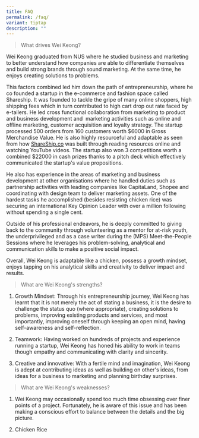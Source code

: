 ```yaml
---
title: FAQ
permalink: /faq/
variant: tiptap
description: ""
---
```

<blockquote>
<p>What drives Wei Keong?</p>
</blockquote>
<p>Wei Keong graduated from NUS where he studied business and marketing to
better understand how companies are able to differentiate themselves and
build strong brands through sound marketing. At the same time, he enjoys
creating solutions to problems.&nbsp;</p>
<p>This factors combined led him down the path of entrepreneurship, where
he co founded a startup in the e-commerce and fashion space called Shareship.
It was founded to tackle the gripe of many online shoppers, high shipping
fees which in turn contributed to high cart drop out rate faced by e-tailers.
He led cross functional collaboration from marketing to product and business
development and&nbsp; marketing activities such as online and offline marketing,
customer acquisition and loyalty strategy. The startup processed 500 orders
from 160 customers worth $6000 in Gross Merchandise Value. He is also highly
resourceful and adaptable as seen from how <a href="http://ShareShip.co" rel="noopener noreferrer nofollow" target="_blank">ShareShip.co</a> was built through reading resources
online and watching YouTube videos. The startup also won 3 competitions
worth a combined $22000 in cash prizes thanks to a pitch deck which effectively
communicated the startup's value propositions.</p>
<p>He also has experience in the areas of marketing and business development
at other organisations where he handled duties such as partnership activities
with leading companies like CapitaLand, Shopee and coordinating with design
team&nbsp;to deliver marketing assets. One of the hardest tasks he accomplished
(besides resisting chicken rice) was securing an international Key Opinion
Leader with over a million following without spending a single cent.</p>
<p>Outside of his professional endeavors, he is deeply committed to giving
back to the community through volunteering as a mentor for at-risk youth,
the underprivileged and as a case writer during the (MPS) Meet-the-People
Sessions where he leverages his problem-solving, analytical and communication
skills to make a positive social impact.</p>
<p>Overall, Wei Keong is adaptable like a chicken, possess a growth mindset,
enjoys tapping on his analytical skills and creativity to deliver impact
and results.</p>
<p></p>
<blockquote>
<p>What are Wei Keong's strengths?</p>
</blockquote>
<ol data-tight="true" class="tight">
<li>
<p>Growth Mindset: Through his entrepreneurship journey, Wei Keong has learnt
that it is not merely the act of stating a business, it is the desire to
challenge the status quo (where appropriate), creating solutions to problems,
improving existing products and services, and most importantly, improving
oneself through keeping an open mind, having self-awareness and self-reflection.</p>
<p></p>
</li>
<li>
<p>Teamwork: Having worked on hundreds of projects and experience running
a startup, Wei Keong has honed his ability to work in teams though empathy
and communicating with clarity and sincerity.</p>
<p></p>
</li>
<li>
<p>Creative and innovative: With a fertile mind and imagination, Wei Keong
is adept at contributing ideas as well as building on other's ideas, from
ideas for a business to marketing and planning birthday surprises.</p>
</li>
</ol>
<p></p>
<blockquote>
<p>What are Wei Keong's weaknesses?</p>
</blockquote>
<ol data-tight="true" class="tight">
<li>
<p>Wei Keong may occasionally spend too much time obsessing over finer points
of a project. Fortunately, he is aware of this issue and has been making
a conscious effort to balance between the details and the big picture.</p>
<p></p>
</li>
<li>
<p>Chicken Rice</p>
<p>
<br>
</p>
</li>
</ol>
<p>
<br>
</p>
<p></p>